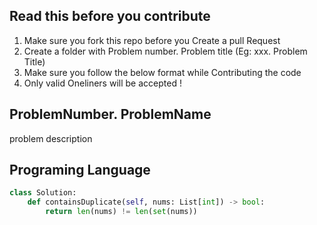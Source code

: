 

## Read this before you contribute

1) Make sure you fork this repo before you Create a pull Request
2) Create a folder with Problem number. Problem title (Eg: xxx. Problem Title)
3) Make sure you follow the below format while Contributing the code
4) Only valid Oneliners will be accepted !




## ProblemNumber. ProblemName 
problem description




## Programing Language

<!-- code  -->

```python
class Solution:
    def containsDuplicate(self, nums: List[int]) -> bool:
        return len(nums) != len(set(nums))

```
